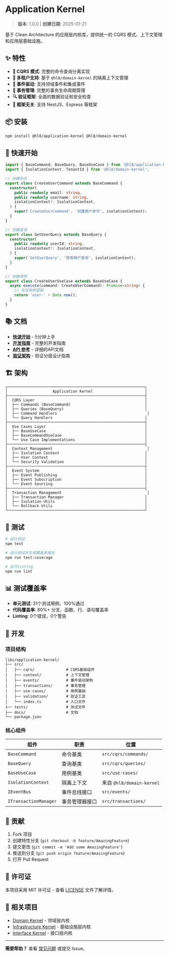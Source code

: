 # Application Kernel

> **版本**: 1.0.0 | **创建日期**: 2025-01-21

基于 Clean Architecture 的应用层内核库，提供统一的 CQRS 模式、上下文管理和应用层基础设施。

## ✨ 特性

- **🚀 CQRS 模式**: 完整的命令查询分离实现
- **🏢 多租户支持**: 基于 `@hl8/domain-kernel` 的隔离上下文管理
- **📡 事件驱动**: 支持领域事件和集成事件
- **💾 事务管理**: 完整的事务生命周期管理
- **🔍 验证框架**: 全面的数据验证和安全检查
- **🔧 框架无关**: 支持 NestJS、Express 等框架

## 📦 安装

```bash
npm install @hl8/application-kernel @hl8/domain-kernel
```

## 🚀 快速开始

```typescript
import { BaseCommand, BaseQuery, BaseUseCase } from '@hl8/application-kernel';
import { IsolationContext, TenantId } from '@hl8/domain-kernel';

// 创建命令
export class CreateUserCommand extends BaseCommand {
  constructor(
    public readonly email: string,
    public readonly username: string,
    isolationContext?: IsolationContext,
  ) {
    super('CreateUserCommand', '创建用户命令', isolationContext);
  }
}

// 创建查询
export class GetUserQuery extends BaseQuery {
  constructor(
    public readonly userId: string,
    isolationContext?: IsolationContext,
  ) {
    super('GetUserQuery', '获取用户查询', isolationContext);
  }
}

// 创建用例
export class CreateUserUseCase extends BaseUseCase {
  async execute(command: CreateUserCommand): Promise<string> {
    // 实现用例逻辑
    return 'user-' + Date.now();
  }
}
```

## 📚 文档

- **[快速开始](./docs/QUICK_START.md)** - 5分钟上手
- **[开发指南](./docs/APPLICATION_LAYER_DEVELOPMENT_GUIDE.md)** - 完整的开发指南
- **[API 参考](./docs/API_REFERENCE.md)** - 详细的API文档
- **[验证架构](./docs/VALIDATION_ARCHITECTURE.md)** - 验证分层设计指南

## 🏗️ 架构

```
┌─────────────────────────────────────────────────────────────┐
│                    Application Kernel                       │
├─────────────────────────────────────────────────────────────┤
│  CQRS Layer                                                 │
│  ├── Commands (BaseCommand)                                 │
│  ├── Queries (BaseQuery)                                    │
│  ├── Command Handlers                                        │
│  └── Query Handlers                                         │
├─────────────────────────────────────────────────────────────┤
│  Use Cases Layer                                            │
│  ├── BaseUseCase                                            │
│  ├── BaseCommandUseCase                                     │
│  └── Use Case Implementations                               │
├─────────────────────────────────────────────────────────────┤
│  Context Management                                          │
│  ├── Isolation Context                                      │
│  ├── User Context                                           │
│  └── Security Validation                                    │
├─────────────────────────────────────────────────────────────┤
│  Event System                                               │
│  ├── Event Publishing                                       │
│  ├── Event Subscription                                     │
│  └── Event Sourcing                                         │
├─────────────────────────────────────────────────────────────┤
│  Transaction Management                                      │
│  ├── Transaction Manager                                    │
│  ├── Isolation Utils                                        │
│  └── Rollback Utils                                         │
└─────────────────────────────────────────────────────────────┘
```

## 🧪 测试

```bash
# 运行测试
npm test

# 运行测试并生成覆盖率报告
npm run test:coverage

# 运行linting
npm run lint
```

## 📊 测试覆盖率

- **单元测试**: 31个测试用例，100%通过
- **代码覆盖率**: 80%+ 分支、函数、行、语句覆盖率
- **Linting**: 0个错误，0个警告

## 🔧 开发

### 项目结构

```
libs/application-kernel/
├── src/
│   ├── cqrs/              # CQRS基础组件
│   ├── context/           # 上下文管理
│   ├── events/            # 事件驱动架构
│   ├── transactions/      # 事务管理
│   ├── use-cases/         # 用例基础
│   ├── validation/        # 验证工具
│   └── index.ts           # 入口文件
├── tests/                 # 测试文件
├── docs/                  # 文档
└── package.json
```

### 核心组件

| 组件 | 职责 | 位置 |
|------|------|------|
| `BaseCommand` | 命令基类 | `src/cqrs/commands/` |
| `BaseQuery` | 查询基类 | `src/cqrs/queries/` |
| `BaseUseCase` | 用例基类 | `src/use-cases/` |
| `IsolationContext` | 隔离上下文 | 来自 `@hl8/domain-kernel` |
| `IEventBus` | 事件总线接口 | `src/events/` |
| `ITransactionManager` | 事务管理器接口 | `src/transactions/` |

## 🤝 贡献

1. Fork 项目
2. 创建特性分支 (`git checkout -b feature/AmazingFeature`)
3. 提交更改 (`git commit -m 'Add some AmazingFeature'`)
4. 推送到分支 (`git push origin feature/AmazingFeature`)
5. 打开 Pull Request

## 📄 许可证

本项目采用 MIT 许可证 - 查看 [LICENSE](LICENSE) 文件了解详情。

## 🔗 相关项目

- [Domain Kernel](../domain-kernel/) - 领域层内核
- [Infrastructure Kernel](../infrastructure-kernel/) - 基础设施层内核
- [Interface Kernel](../interface-kernel/) - 接口层内核

---

**需要帮助？** 查看 [常见问题](./docs/APPLICATION_LAYER_DEVELOPMENT_GUIDE.md#11-常见问题) 或提交 Issue。
